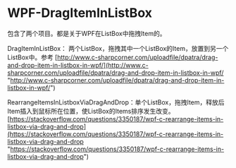 # WPF-DragItemInListBox

包含了两个项目。都是关于WPF在ListBox中拖拽Item的。

DragItemInListBox：
两个ListBox，拖拽其中一个ListBox的Item，放置到另一个ListBox中。参考 [http://www.c-sharpcorner.com/uploadfile/dpatra/drag-and-drop-item-in-listbox-in-wpf/](http://www.c-sharpcorner.com/uploadfile/dpatra/drag-and-drop-item-in-listbox-in-wpf/ "http://www.c-sharpcorner.com/uploadfile/dpatra/drag-and-drop-item-in-listbox-in-wpf/")

RearrangeItemsInListboxViaDragAndDrop：单个ListBox，拖拽Item，释放后Item插入到鼠标所在位置，使ListBox的Items排序发生改变。 [https://stackoverflow.com/questions/3350187/wpf-c-rearrange-items-in-listbox-via-drag-and-drop](https://stackoverflow.com/questions/3350187/wpf-c-rearrange-items-in-listbox-via-drag-and-drop "https://stackoverflow.com/questions/3350187/wpf-c-rearrange-items-in-listbox-via-drag-and-drop")
